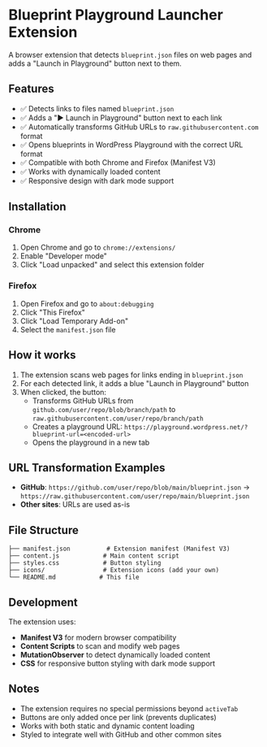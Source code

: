 # Blueprint Playground Launcher Extension

A browser extension that detects `blueprint.json` files on web pages and adds a "Launch in Playground" button next to them.

## Features

- ✅ Detects links to files named `blueprint.json`
- ✅ Adds a "▶️ Launch in Playground" button next to each link
- ✅ Automatically transforms GitHub URLs to `raw.githubusercontent.com` format
- ✅ Opens blueprints in WordPress Playground with the correct URL format
- ✅ Compatible with both Chrome and Firefox (Manifest V3)
- ✅ Works with dynamically loaded content
- ✅ Responsive design with dark mode support

## Installation

### Chrome
1. Open Chrome and go to `chrome://extensions/`
2. Enable "Developer mode"
3. Click "Load unpacked" and select this extension folder

### Firefox
1. Open Firefox and go to `about:debugging`
2. Click "This Firefox"
3. Click "Load Temporary Add-on"
4. Select the `manifest.json` file

## How it works

1. The extension scans web pages for links ending in `blueprint.json`
2. For each detected link, it adds a blue "Launch in Playground" button
3. When clicked, the button:
   - Transforms GitHub URLs from `github.com/user/repo/blob/branch/path` to `raw.githubusercontent.com/user/repo/branch/path`
   - Creates a playground URL: `https://playground.wordpress.net/?blueprint-url=<encoded-url>`
   - Opens the playground in a new tab

## URL Transformation Examples

- **GitHub**: `https://github.com/user/repo/blob/main/blueprint.json` → `https://raw.githubusercontent.com/user/repo/main/blueprint.json`
- **Other sites**: URLs are used as-is

## File Structure

```
├── manifest.json          # Extension manifest (Manifest V3)
├── content.js            # Main content script
├── styles.css            # Button styling
├── icons/                # Extension icons (add your own)
└── README.md            # This file
```

## Development

The extension uses:
- **Manifest V3** for modern browser compatibility
- **Content Scripts** to scan and modify web pages
- **MutationObserver** to detect dynamically loaded content
- **CSS** for responsive button styling with dark mode support

## Notes

- The extension requires no special permissions beyond `activeTab`
- Buttons are only added once per link (prevents duplicates)
- Works with both static and dynamic content loading
- Styled to integrate well with GitHub and other common sites